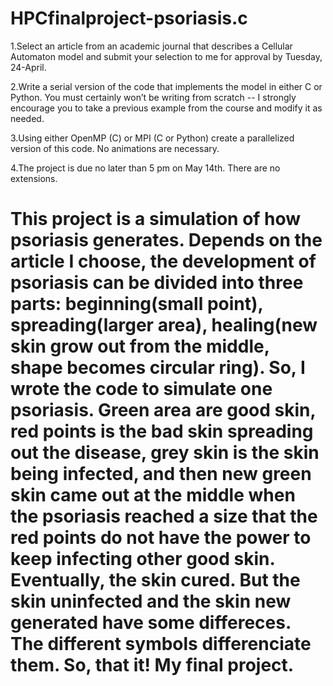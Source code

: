# HPCfinalproject-psoriasis.c

1.Select an article from an academic journal that describes a Cellular Automaton model and submit your selection to me for approval by Tuesday, 24-April.

2.Write a serial version of the code that implements the model in either C or Python. You must certainly won’t be writing from scratch -- I strongly encourage you to take a previous example from the course and modify it as needed. 

3.Using either OpenMP (C) or MPI (C or Python) create a parallelized version of this code. No animations are necessary.  

4.The project is due no later than 5 pm on May 14th. There are no extensions. 

# This project is a simulation of how psoriasis generates. Depends on the article I choose, the development of psoriasis can be divided into three parts: beginning(small point), spreading(larger area), healing(new skin grow out from the middle, shape becomes circular ring). So, I wrote the code to simulate one psoriasis. Green area are good skin, red points is the bad skin spreading out the disease, grey skin is the skin being infected, and then new green skin came out at the middle when the psoriasis reached a size that the red points do not have the power to keep infecting other good skin. Eventually, the skin cured. But the skin uninfected and the skin new generated have some differeces. The different symbols differenciate them. So, that it! My final project.  
